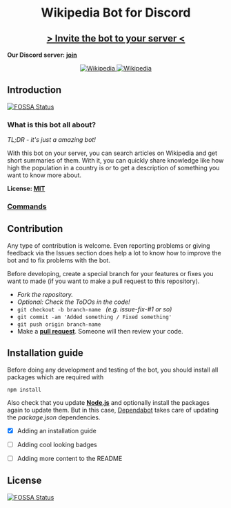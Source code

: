 <h1 align="center"> Wikipedia Bot for Discord </h1>

<h2 align="center"> <a href="https://discordapp.com/oauth2/authorize?client_id=554751047030013953&scope=bot&permissions=3467328"> > Invite the bot to your server < </a></h2>

**Our Discord server: [join](https://discord.gg/yAUmDNb)**

<p align="center">
<a href="https://discordbots.org/bot/554751047030013953" >
  <img src="https://discordbots.org/api/widget/554751047030013953.svg" alt="Wikipedia" />
</a>
<a href="https://bots.ondiscord.xyz/bots/554751047030013953">
    <img src="https://bots.ondiscord.xyz/bots/554751047030013953/embed?theme=dark&showGuilds=true" alt="Wikipedia" />
</a>
</p>

## Introduction
[![FOSSA Status](https://app.fossa.io/api/projects/git%2Bgithub.com%2FjulianYaman%2Fwikipedia-bot.svg?type=shield)](https://app.fossa.io/projects/git%2Bgithub.com%2FjulianYaman%2Fwikipedia-bot?ref=badge_shield)


### What is this bot all about?

*TL;DR - it's just a amazing bot!*

With this bot on your server, you can search articles on Wikipedia and get short summaries of them.
With it, you can quickly share knowledge like how high the population in a country is or to get a
description of something you want to know more about.

**License: [MIT](https://github.com/julianYaman/wikipedia-bot/blob/master/LICENSE)**

### [Commands](https://github.com/julianYaman/wikipedia-bot/blob/master/COMMANDS.md)

## Contribution

Any type of contribution is welcome. Even reporting problems or giving feedback via the Issues section
does help a lot to know how to improve the bot and to fix problems with the bot.

Before developing, create a special branch for your features or fixes you want to made 
(if you want to make a pull request to this repository).

- *Fork the repository.*
- *Optional: Check the ToDOs in the code!*
- ``git checkout -b branch-name `` *(e.g. issue-fix-#1 or so)*
- ``git commit -am 'Added something / Fixed something'``
- ``git push origin branch-name``
- Make a **[pull request](https://github.com/julianYaman/wikipedia-bot/pull/new/master)**. Someone will then review your code.

## Installation guide

Before doing any development and testing of the bot, you should install all packages 
which are required with

```npm install```

Also check that you update **[Node.js](https://nodejs.org/en/)** and optionally install the packages again to update them.
But in this case, [Dependabot](https://dependabot.com/) takes care of updating the *package.json* dependencies.

- [x] Adding an installation guide
- [ ] Adding cool looking badges
- [ ] Adding more content to the README


## License
[![FOSSA Status](https://app.fossa.io/api/projects/git%2Bgithub.com%2FjulianYaman%2Fwikipedia-bot.svg?type=large)](https://app.fossa.io/projects/git%2Bgithub.com%2FjulianYaman%2Fwikipedia-bot?ref=badge_large)